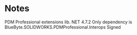 # Notes

PDM Professional extensions lib.
NET 4.7.2
Only dependency is BlueByte.SOLIDWORKS.PDMProfessional.Interops
Signed
